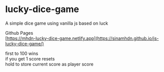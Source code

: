 # lucky-dice-game

A simple dice game using vanilla js based on luck

Github Pages \
[https://mhdn-lucky-dice-game.netlify.app](https://sinamhdn.github.io/js-lucky-dice-game/)

first to 100 wins\
if you get 1 score resets\
hold to store current score as player score
